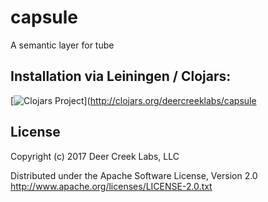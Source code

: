 # capsule

A semantic layer for tube

## Installation via Leiningen / Clojars:

[![Clojars Project](http://clojars.org/deercreeklabs/capsule/latest-version.svg)](http://clojars.org/deercreeklabs/capsule

## License

Copyright (c) 2017 Deer Creek Labs, LLC


Distributed under the Apache Software License, Version 2.0
http://www.apache.org/licenses/LICENSE-2.0.txt
